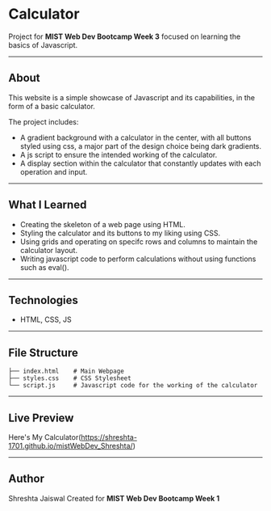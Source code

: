 # Calculator

Project for **MIST Web Dev Bootcamp Week 3** focused on learning the basics of Javascript.

---

## About

This website is a simple showcase of Javascript and its capabilities, in the form of a basic calculator.

The project includes:

* A gradient background with a calculator in the center, with all buttons styled using css, a major part of the design choice being dark gradients.
* A js script to ensure the intended working of the calculator.
* A display section within the calculator that constantly updates with each operation and input.

---

## What I Learned

* Creating the skeleton of a web page using HTML.
* Styling the calculator and its buttons to my liking using CSS.
* Using grids and operating on specifc rows and columns to maintain the calculator layout.
* Writing javascript code to perform calculations without using functions such as eval().

---

## Technologies

* HTML, CSS, JS

---

## File Structure

```
├── index.html    # Main Webpage
├── styles.css    # CSS Stylesheet
└── script.js     # Javascript code for the working of the calculator
```

---

## Live Preview
Here's My Calculator(https://shreshta-1701.github.io/mistWebDev_Shreshta/)

---

## Author

Shreshta Jaiswal
Created for **MIST Web Dev Bootcamp Week 1**
